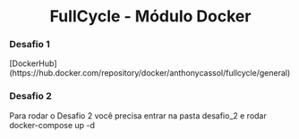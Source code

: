 <h1 align="center">FullCycle - Módulo Docker</h1>


<h3>Desafio 1</h3>
[DockerHub](https://hub.docker.com/repository/docker/anthonycassol/fullcycle/general)

<p></p>

<h3>Desafio 2</h3>
Para rodar o Desafio 2 você precisa entrar na pasta desafio_2 e rodar docker-compose up -d